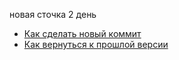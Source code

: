 новая сточка 2 день
- [Как сделать новый коммит](./commit_help.md)
- [Как вернуться к прошлой версии](./reset_help.md)
